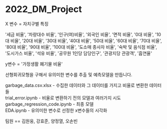 # 2022_DM_Project

X 변수 = 자치구별 특징

'세금 비율', '차량대수 비율', '인구(여)비율', '외국인 비율', '면적 비율',
'0대 비율', '10대 비율', '20대 비율', '30대 비율', '40대 비율', '50대 비율', '60대 비율',
'70대 비율', '80대 비율', '90대 비율', '100대 비율', '도소매 종사자 비율', '숙박 및 음식점 비율',
'도시가스 비율', '석유 비율', '공무원 1인당 담당인구', '관광지당 관광객', '흡연율'

y변수 = '가정생활 폐기물 비율'

선형회귀모형을 구해서 유의미한 변수를 추출 및 예측모델을 만듭니다.

garbage_data.csv.xlsx - 수집한 데이터와 그 데이터를 가지고 비율로 변환한 데이터들<br>
trial_error.ipynb - 비율로 변환하기 전의 모델과 여러가지 시도<br>
garbage_regression_code.ipynb - 최종 모델 <br>
EDA.ipynb - 유의미한 변수로 선정한 x변수들의 시각화<br>

팀원 == 김원웅, 강효준, 양정열, 오손빈
